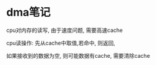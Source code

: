 # dma笔记

cpu对内存的读写, 由于速度问题, 需要高速cache

cpu读操作: 先从cache中取值,若命中, 则返回,

如果接收到的数据为空, 则可能数据有cache, 需要清除cache
